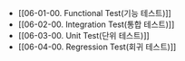 - [[06-01-00. Functional Test(기능 테스트)]]
- [[06-02-00. Integration Test(통합 테스트)]]
- [[06-03-00. Unit Test(단위 테스트)]]
- [[06-04-00. Regression Test(회귀 테스트)]]